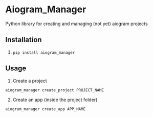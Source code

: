 # Aiogram_Manager

Python library for creating and managing (not yet) aiogram projects

## Installation

1. `pip install aiogram_manager`

## Usage

1. Create a project

`aiogram_manager create_project PROJECT_NAME`

2. Create an app (inside the project folder)

`aiogram_manager create_app APP_NAME`